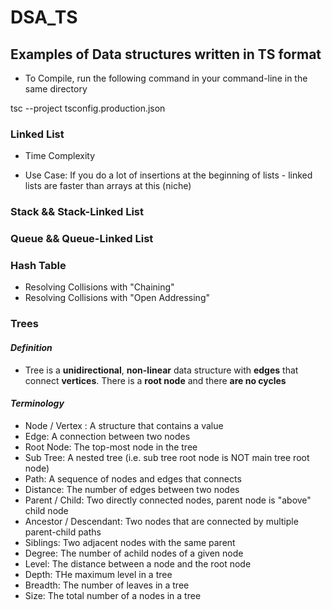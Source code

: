 # DSA_TS

## Examples of Data structures written in TS format

- To Compile, run the following command in your command-line in the same directory

tsc --project tsconfig.production.json

### Linked List

- Time Complexity

- Use Case: If you do a lot of insertions at the beginning of lists - linked lists are faster than arrays at this (niche)

### Stack && Stack-Linked List

### Queue && Queue-Linked List

### Hash Table
- Resolving Collisions with "Chaining"
- Resolving Collisions with "Open Addressing"

### Trees
#### *Definition*
- Tree is a **unidirectional**, **non-linear**  data structure with **edges** that connect **vertices**.
There is a **root node** and there **are no cycles** 

#### *Terminology*
- Node / Vertex : A structure that contains a value
- Edge: A connection between two nodes
- Root Node: The top-most node in the tree 
- Sub Tree: A nested tree (i.e. sub tree root node is NOT main tree root node)
- Path: A sequence of nodes and edges that connects 
- Distance: The number of edges between two nodes
- Parent / Child: Two directly connected nodes, parent node is "above" child node
- Ancestor / Descendant: Two nodes that are connected by multiple parent-child paths
- Siblings: Two adjacent nodes with the same parent
- Degree: The number of achild nodes of a given node
- Level: The distance between a node and the root node
- Depth: THe maximum level in a tree
- Breadth: The number of leaves in a tree
- Size: The total number of a nodes in a tree 
